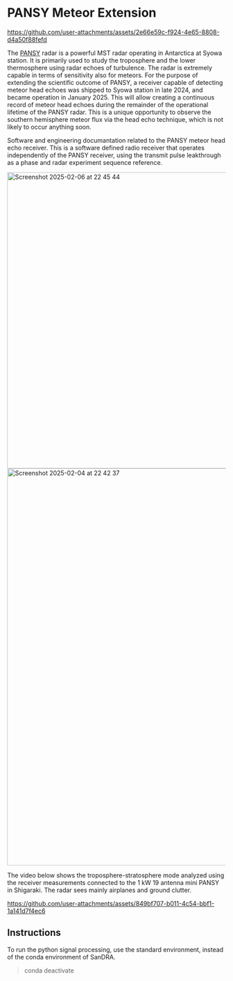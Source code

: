 # PANSY Meteor Extension



https://github.com/user-attachments/assets/2e66e59c-f924-4e65-8808-d4a50f88fefd



The <a href="https://pansy.eps.s.u-tokyo.ac.jp/en/">PANSY</a> radar is a powerful MST radar operating in Antarctica at Syowa station. It is primarily used to study the troposphere and the lower thermosphere using radar echoes of turbulence. The radar is extremely capable in terms of sensitivity also for meteors. For the purpose of extending the scientific outcome of PANSY, a receiver capable of detecting meteor head echoes was shipped to Syowa station in late 2024, and became operation in January 2025. This will allow creating a continuous record of meteor head echoes during the remainder of the operational lifetime of the PANSY radar. This is a unique opportunity to observe the southern hemisphere meteor flux via the head echo technique, which is not likely to occur anything soon.

Software and engineering documantation related to the PANSY meteor head echo receiver. This is a software defined radio receiver that operates independently of the PANSY receiver, using the transmit pulse leakthrough as a phase and radar experiment sequence reference. 

<img width="681" alt="Screenshot 2025-02-06 at 22 45 44" src="https://github.com/user-attachments/assets/96143e2d-e476-4a23-aa50-909337f93215" />

<img width="913" alt="Screenshot 2025-02-04 at 22 42 37" src="https://github.com/user-attachments/assets/23685b9a-d38c-402e-ae0a-d1c42ffa0ac4" />

The video below shows the troposphere-stratosphere mode analyzed using the receiver measurements connected to the 1 kW 19 antenna mini PANSY in Shigaraki. The radar sees mainly airplanes and ground clutter.

https://github.com/user-attachments/assets/849bf707-b011-4c54-bbf1-1a141d7f4ec6

## Instructions

To run the python signal processing, use the standard environment, instead of the conda environment of SanDRA.  

> conda deactivate
